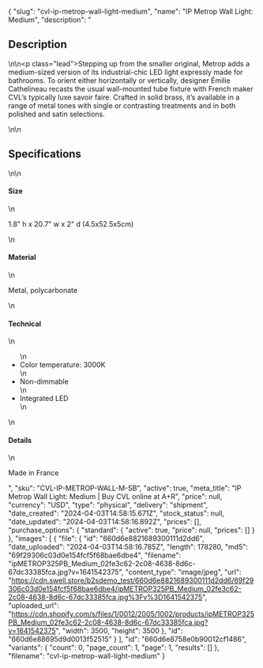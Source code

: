 {
  "slug": "cvl-ip-metrop-wall-light-medium",
  "name": "IP Metrop Wall Light: Medium",
  "description": "<h2>Description</h2>\n<!-- split -->\n<p class=\"lead\">Stepping up from the smaller original, Metrop adds a medium-sized version of its industrial-chic LED light expressly made for bathrooms. To orient either horizontally or vertically, designer Émilie Cathelineau recasts the usual wall-mounted tube fixture with French maker CVL’s typically luxe savoir faire. Crafted in solid brass, it’s available in a range of metal tones with single or contrasting treatments and in both polished and satin selections.</p>\n<!-- split -->\n<h2>Specifications</h2>\n<!-- split -->\n<h4>Size</h4>\n<p>1.8\" h x 20.7\" w x 2\" d (4.5x52.5x5cm)</p>\n<h4>Material</h4>\n<p>Metal, polycarbonate</p>\n<h4>Technical</h4>\n<ul>\n<li>Color temperature: 3000K</li>\n<li>Non-dimmable</li>\n<li>Integrated LED</li>\n</ul>\n<h4>Details</h4>\n<p>Made in France</p>",
  "sku": "CVL-IP-METROP-WALL-M-SB",
  "active": true,
  "meta_title": "IP Metrop Wall Light: Medium | Buy CVL online at A+R",
  "price": null,
  "currency": "USD",
  "type": "physical",
  "delivery": "shipment",
  "date_created": "2024-04-03T14:58:15.671Z",
  "stock_status": null,
  "date_updated": "2024-04-03T14:58:16.892Z",
  "prices": [],
  "purchase_options": {
    "standard": {
      "active": true,
      "price": null,
      "prices": []
    }
  },
  "images": [
    {
      "file": {
        "id": "660d6e8821689300111d2dd6",
        "date_uploaded": "2024-04-03T14:58:16.785Z",
        "length": 178280,
        "md5": "69f29306c03d0e154fcf5f68bae6dbe4",
        "filename": "ipMETROP325PB_Medium_02fe3c62-2c08-4638-8d6c-67dc33385fca.jpg?v=1641542375",
        "content_type": "image/jpeg",
        "url": "https://cdn.swell.store/b2sdemo_test/660d6e8821689300111d2dd6/69f29306c03d0e154fcf5f68bae6dbe4/ipMETROP325PB_Medium_02fe3c62-2c08-4638-8d6c-67dc33385fca.jpg%3Fv%3D1641542375",
        "uploaded_url": "https://cdn.shopify.com/s/files/1/0012/2005/1002/products/ipMETROP325PB_Medium_02fe3c62-2c08-4638-8d6c-67dc33385fca.jpg?v=1641542375",
        "width": 3500,
        "height": 3500
      },
      "id": "660d6e88695d9d0013f52515"
    }
  ],
  "id": "660d6e8758e0b90012cf1486",
  "variants": {
    "count": 0,
    "page_count": 1,
    "page": 1,
    "results": []
  },
  "filename": "cvl-ip-metrop-wall-light-medium"
}